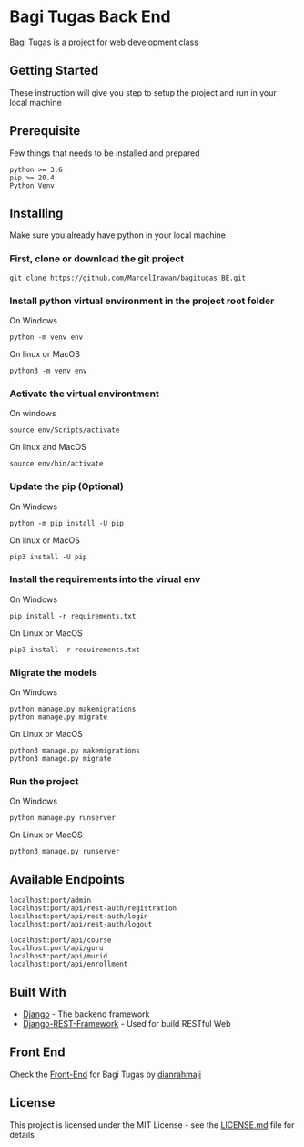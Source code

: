 # Bagi Tugas Back End

Bagi Tugas is a project for web development class

## Getting Started

These instruction will give you step to setup the project and run in your local machine

## Prerequisite

Few things that needs to be installed and prepared

```
python >= 3.6
pip >= 20.4
Python Venv
```

## Installing

Make sure you already have python in your local machine

### First, clone or download the git project

```
git clone https://github.com/MarcelIrawan/bagitugas_BE.git
```

### Install python virtual environment in the project root folder

On Windows
```
python -m venv env
```

On linux or MacOS
```
python3 -m venv env
```

### Activate the virtual environtment

On windows
```
source env/Scripts/activate
```

On linux and MacOS
```
source env/bin/activate
```

### Update the pip (Optional)

On Windows
```
python -m pip install -U pip
```

On linux or MacOS
```
pip3 install -U pip
```

### Install the requirements into the virual env

On Windows
```
pip install -r requirements.txt
```

On Linux or MacOS
```
pip3 install -r requirements.txt
```

### Migrate the models

On Windows
```
python manage.py makemigrations
python manage.py migrate
```

On Linux or MacOS
```
python3 manage.py makemigrations
python3 manage.py migrate
```

### Run the project

On Windows
```
python manage.py runserver
```

On Linux or MacOS
```
python3 manage.py runserver
```


## Available Endpoints

```
localhost:port/admin
localhost:port/api/rest-auth/registration
localhost:port/api/rest-auth/login
localhost:port/api/rest-auth/logout
```

```
localhost:port/api/course
localhost:port/api/guru
localhost:port/api/murid
localhost:port/api/enrollment
```

## Built With

* [Django](djangoproject.com) - The backend framework
* [Django-REST-Framework](django-rest-framework.org) - Used for build RESTful Web

## Front End

Check the [Front-End](https://github.com/dianrahmaji/bagitugas-frontend) for Bagi Tugas by [dianrahmaji](https://github.com/dianrahmaji)

## License

This project is licensed under the MIT License - see the [LICENSE.md](LICENSE) file for details